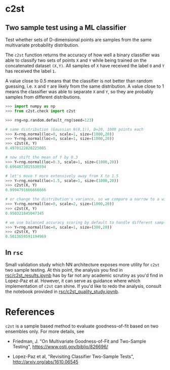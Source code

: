 # c2st

## Two sample test using a ML classifier

Test whether sets of D-dimensional points are samples from the same
multivariate probability distribution.

The `c2st` function returns the accuracy of how well a binary classifier was
able to classify two sets of points `X` and `Y` while being trained on the
concatenated dataset `(X,Y)`. All samples of `X` have received the label `0`
and `Y` has received the label `1`.

A value close to 0.5 means that the classifier is not better than random
guessing, i.e. `X` and `Y` are likely from the same distribution. A value close
to 1 means the classifier was able to separate `X` and `Y`, so they are
probably samples from different distributions.


```py
>>> import numpy as np
>>> from c2st.check import c2st

>>> rng=np.random.default_rng(seed=123)

# same distribution (Gaussian N(0,1)), D=20, 1000 points each
>>> X=rng.normal(loc=0, scale=1, size=(1000,20))
>>> Y=rng.normal(loc=0, scale=1, size=(1000,20))
>>> c2st(X, Y)
0.4970122828225085

# now shift the mean of Y by 0.3
>>> Y=rng.normal(loc=0.3, scale=1, size=(1000,20))
0.6964673015530594

# let's move Y more extensively away from X to 1.5
>>> Y=rng.normal(loc=1.5, scale=1, size=(1000,20))
>>> c2st(X, Y)
0.9994791666666666

# or change the distribution's variance, so we compare a narrow to a wide distribution at the same loc
>>> Y=rng.normal(loc=0, scale=2, size=(1000,20))
>>> c2st(X, Y)
0.950321845047345

# we use balanced accuracy scoring by default to handle different sample sizes
>>> Y=rng.normal(loc=0, scale=1, size=(300,20))
>>> c2st(X, Y)
0.5013659591194969
```

## In `rsc`

Small validation study which NN architecture exposes more utility for `c2st`
two sample testing. At this point, the analysis you find in
[rsc/c2st_results.ipynb](rsc/c2st_results.ipynb) has by far not any academic
scrutiny as you'd find in Lopez-Paz et al. However, it can serve as guidance
where which implementation of `c2st` can shine.
If you'd like to redo the analysis, consult the notebook provided in [rsc/c2st_quality_study.ipynb](rsc/c2st_quality_study.ipynb).


# References

`c2st` is a sample based method to evaluate goodness-of-fit based on two ensembles only. For more details, see

- Friedman, J. "On Multivariate Goodness-of-Fit and Two-Sample Testing", https://www.osti.gov/biblio/826696/

- Lopez-Paz et al, "Revisiting Classifier Two-Sample Tests", http://arxiv.org/abs/1610.06545
